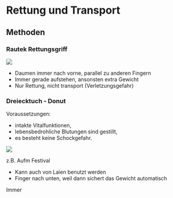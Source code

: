 # Rettung und Transport

## Methoden

### Rautek Rettungsgriff

![](https://upload.wikimedia.org/wikipedia/commons/thumb/9/94/Rautek-maneuver.png/1280px-Rautek-maneuver.png)

* Daumen immer nach vorne, parallel zu anderen Fingern
* Immer gerade aufstehen, ansonsten extra Gewicht
* Nur Rettung, nicht transport (Verletzungsgefahr)

### Dreiecktuch - Donut

Voraussetzungen:
+ intakte Vitalfunktionen,
+ lebensbedrohliche Blutungen sind gestillt,
+ es besteht keine Schockgefahr.


![](http://www.stamm-kreuz-ritter.de/ErsteHilfe/TransRing.jpg)

z.B. Aufm Festival

* Kann auch von Laien benutzt werden
* Finger nach unten, weil dann sichert das Gewicht automatisch

Immer 